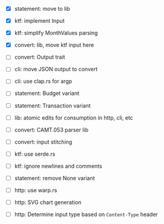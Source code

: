 - [x] statement: move to lib
- [x] ktf: implement Input
- [x] ktf: simplify MonthValues parsing
- [x] convert: lib, move ktf input here
- [ ] convert: Output trait
- [ ] cli: move JSON output to convert

- [ ] cli: use clap.rs for argp

- [ ] statement: Budget variant
- [ ] statement: Transaction variant

- [ ] lib: atomic edits for consumption in http, cli, etc

- [ ] convert: CAMT.053 parser lib
- [ ] convert: input stitching

- [ ] ktf: use serde.rs
- [ ] ktf: ignore newlines and comments
- [ ] statement: remove None variant
- [ ] http: use warp.rs
- [ ] http: SVG chart generation
- [ ] http: Determine input type based on `Content-Type` header
